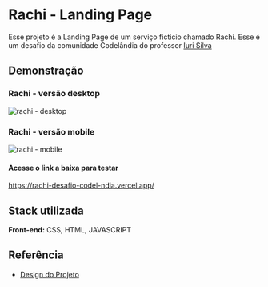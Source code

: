 
# Rachi - Landing Page

Esse projeto é a Landing Page de um serviço ficticio chamado Rachi.
Esse é um desafio da comunidade Codelândia do professor [Iuri Silva](https://github.com/iuricode)

## Demonstração

### Rachi - versão desktop

![rachi - desktop](https://user-images.githubusercontent.com/72475500/177913102-d68cfe53-32b5-4fc1-b5d1-ac78aa18c1a4.gif)


### Rachi - versão mobile
![rachi - mobile](https://user-images.githubusercontent.com/72475500/177913426-f67e45ef-8e61-447f-bf87-d7a585889d0b.gif)

#### Acesse o link a baixa para testar
https://rachi-desafio-codel-ndia.vercel.app/

## Stack utilizada

**Front-end:** CSS, HTML, JAVASCRIPT



## Referência

 - [Design do Projeto](https://www.figma.com/file/Yb9IBH56g7T1hdIyZ3BMNO/Desafios---Codel%C3%A2ndia?node-id=41733%3A754)
 
